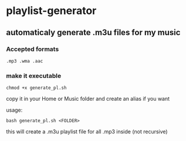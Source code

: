 # playlist-generator
## automaticaly generate .m3u files for my music 

### Accepted formats

	.mp3 .wma .aac


### make it executable
```
chmod +x generate_pl.sh
```

copy it in your Home or Music folder and create an alias if you want

usage:
```
bash generate_pl.sh <FOLDER>
```

this will create a .m3u playlist file for all .mp3 inside <FOLDER> (not recursive)